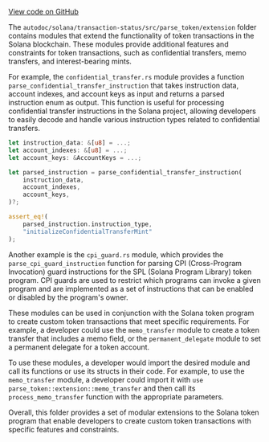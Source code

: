 [View code on GitHub](https://github.com/solana-labs/solana/tree/master/na/transaction-status/src/parse_token/extension)

The `autodoc/solana/transaction-status/src/parse_token/extension` folder contains modules that extend the functionality of token transactions in the Solana blockchain. These modules provide additional features and constraints for token transactions, such as confidential transfers, memo transfers, and interest-bearing mints.

For example, the `confidential_transfer.rs` module provides a function `parse_confidential_transfer_instruction` that takes instruction data, account indexes, and account keys as input and returns a parsed instruction enum as output. This function is useful for processing confidential transfer instructions in the Solana project, allowing developers to easily decode and handle various instruction types related to confidential transfers.

```rust
let instruction_data: &[u8] = ...;
let account_indexes: &[u8] = ...;
let account_keys: &AccountKeys = ...;

let parsed_instruction = parse_confidential_transfer_instruction(
    instruction_data,
    account_indexes,
    account_keys,
)?;

assert_eq!(
    parsed_instruction.instruction_type,
    "initializeConfidentialTransferMint"
);
```

Another example is the `cpi_guard.rs` module, which provides the `parse_cpi_guard_instruction` function for parsing CPI (Cross-Program Invocation) guard instructions for the SPL (Solana Program Library) token program. CPI guards are used to restrict which programs can invoke a given program and are implemented as a set of instructions that can be enabled or disabled by the program's owner.

These modules can be used in conjunction with the Solana token program to create custom token transactions that meet specific requirements. For example, a developer could use the `memo_transfer` module to create a token transfer that includes a memo field, or the `permanent_delegate` module to set a permanent delegate for a token account.

To use these modules, a developer would import the desired module and call its functions or use its structs in their code. For example, to use the `memo_transfer` module, a developer could import it with `use parse_token::extension::memo_transfer` and then call its `process_memo_transfer` function with the appropriate parameters.

Overall, this folder provides a set of modular extensions to the Solana token program that enable developers to create custom token transactions with specific features and constraints.
